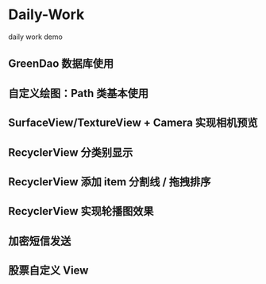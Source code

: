 # Daily-Work
daily work demo

## GreenDao 数据库使用
## 自定义绘图：Path 类基本使用
## SurfaceView/TextureView + Camera 实现相机预览
## RecyclerView 分类别显示
## RecyclerView 添加 item 分割线 / 拖拽排序
## RecyclerView 实现轮播图效果
## 加密短信发送
## 股票自定义 View
